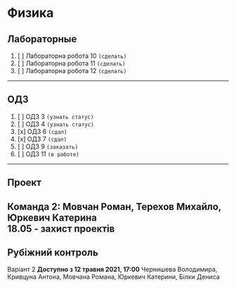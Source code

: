 # Физика

##  Лабораторные

1. [ ] Лабораторна робота 10 `(сделать)`
1. [ ] Лабораторна робота 11 `(сделать)`
1. [ ] Лабораторна робота 12 `(сделать)`
---

##  ОДЗ


1. [ ] ОДЗ 3 `(узнать статус)`
1. [ ] ОДЗ 4 `(узнать статус)`
1. [x] ОДЗ 6 `(сдал)`
1. [x] ОДЗ 7 `(сдал)`
1. [ ] ОДЗ 9 `(заказать)`
1. [ ] ОДЗ 11 `(в работе)`
---

## Проект 

Команда 2: Мовчан Роман, Терехов Михайло, Юркевич Катерина   
**18.05** - захист проектів
---
## Рубіжний контроль
Варіант 2
**Доступно з 12 травня 2021, 17:00**
Чернишева Володимира, Кривцуна Антона, Мовчана Романа, Юркевич Катерини, Білки Дениса
